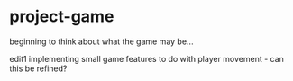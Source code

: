# project-game

beginning to think about what the game may be...

edit1 implementing small game features to do with player movement - can this be refined?
